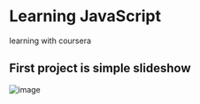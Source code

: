 # Learning JavaScript

learning with coursera

## First project is simple slideshow
![image](https://github.com/Jateq/js-basics/assets/90255719/020a0221-439a-4ed7-b3d3-53d6f753dd6c)
